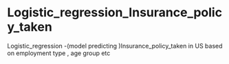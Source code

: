 # Logistic_regression_Insurance_policy_taken
Logistic_regression -(model predicting )Insurance_policy_taken in US based on employment type , age group etc
